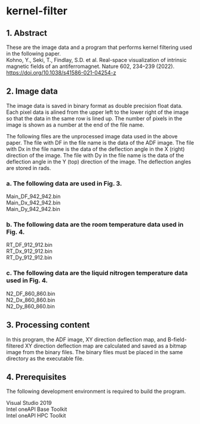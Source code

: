 # kernel-filter
## 1. Abstract 

These are the image data and a program that performs kernel filtering used in the following paper.  
Kohno, Y., Seki, T., Findlay, S.D. et al. Real-space visualization of intrinsic magnetic fields of an antiferromagnet. Nature 602, 234–239 (2022). https://doi.org/10.1038/s41586-021-04254-z

## 2. Image data

The image data is saved in binary format as double precision float data. Each pixel data is alined from the upper left to the lower right of the image so that the data in the same row is lined up. The number of pixels in the image is shown as a number at the end of the file name.

The following files are the unprocessed image data used in the above paper. The file with DF in the file name is the data of the ADF image. The file with Dx in the file name is the data of the deflection angle in the X (right) direction of the image. The file with Dy in the file name is the data of the deflection angle in the Y (top) direction of the image. The deflection angles are stored in rads.

### a. The following data are used in Fig. 3.

Main_DF_942_942.bin  
Main_Dx_942_942.bin  
Main_Dy_942_942.bin

### b. The following data are the room temperature data used in Fig. 4.

RT_DF_912_912.bin  
RT_Dx_912_912.bin  
RT_Dy_912_912.bin

### c. The following data are the liquid nitrogen temperature data used in Fig. 4.

N2_DF_860_860.bin  
N2_Dx_860_860.bin  
N2_Dy_860_860.bin

## 3. Processing content

In this program, the ADF image, XY direction deflection map, and B-field-filtered XY direction deflection map are calculated and saved as a bitmap image from the binary files. The binary files must be placed in the same directory as the executable file.

## 4. Prerequisites

The following development environment is required to build the program.

Visual Studio 2019  
Intel oneAPI Base Toolkit  
Intel oneAPI HPC Toolkit
